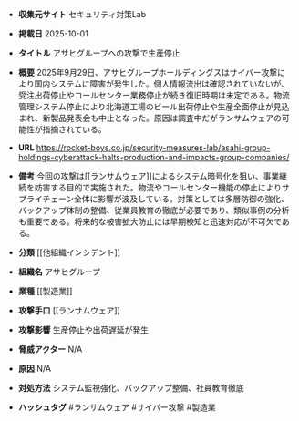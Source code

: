 - **収集元サイト**
セキュリティ対策Lab

- **掲載日**
2025-10-01

- **タイトル**
アサヒグループへの攻撃で生産停止

- **概要**
2025年9月29日、アサヒグループホールディングスはサイバー攻撃により国内システムに障害が発生した。個人情報流出は確認されていないが、受注出荷停止やコールセンター業務停止が続き復旧時期は未定である。物流管理システム停止により北海道工場のビール出荷停止や生産全面停止が見込まれ、新製品発表会も中止となった。原因は調査中だがランサムウェアの可能性が指摘されている。

- **URL**
https://rocket-boys.co.jp/security-measures-lab/asahi-group-holdings-cyberattack-halts-production-and-impacts-group-companies/

- **備考**
今回の攻撃は[[ランサムウェア]]によるシステム暗号化を狙い、事業継続を妨害する目的で実施された。物流やコールセンター機能の停止によりサプライチェーン全体に影響が波及している。対策としては多層防御の強化、バックアップ体制の整備、従業員教育の徹底が必要であり、類似事例の分析も重要である。将来的な被害拡大防止には早期検知と迅速対応が不可欠である。

- **分類**
[[他組織インシデント]]

- **組織名**
アサヒグループ

- **業種**
[[製造業]]

- **攻撃手口**
[[ランサムウェア]]

- **攻撃影響**
生産停止や出荷遅延が発生

- **脅威アクター**
N/A

- **原因**
N/A

- **対処方法**
システム監視強化、バックアップ整備、社員教育徹底

- **ハッシュタグ**
#ランサムウェア #サイバー攻撃 #製造業

